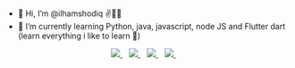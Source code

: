 - 👋 Hi, I’m @ilhamshodiq ✌👨‍💻
- 🌱 I’m currently learning Python, java, javascript, node JS and Flutter dart (learn everything i like to learn 🤣)


<p align='center'>
  <a href="#">
    <img src="https://img.shields.io/badge/Python-3776AB?style=for-the-badge&logo=python&logoColor=white" />
  </a>&nbsp;&nbsp;
  <a href="#">
    <img src="https://img.shields.io/badge/JavaScript-323330?style=for-the-badge&logo=javascript&logoColor=F7DF1E" />        
  </a>&nbsp;&nbsp;
  <a href="#">
    <img src="https://img.shields.io/badge/Java-ED8B00?style=for-the-badge&logo=java&logoColor=white" />        
  </a>&nbsp;&nbsp;
  <a href="#">
    <img src="https://img.shields.io/badge/MySQL-005C84?style=for-the-badge&logo=mysql&logoColor=white" />        
  </a>&nbsp;&nbsp;
</p>

<!-- <p align='center'>
 <a href="#"><img src="https://github-readme-stats.vercel.app/api/top-langs/?username=ilhamshodiq&show_icons=true&count_private=true&theme=dark" width="350"></a>
</p> -->
<!-- - 👨‍💻 I'm currently working on discord bot project 🤖 and mobile app project 📱 -->





<!---
ilhamshodiq/ilhamshodiq is a ✨ special ✨ repository because its `README.md` (this file) appears on your GitHub profile.
You can click the Preview link to take a look at your changes.
--->
